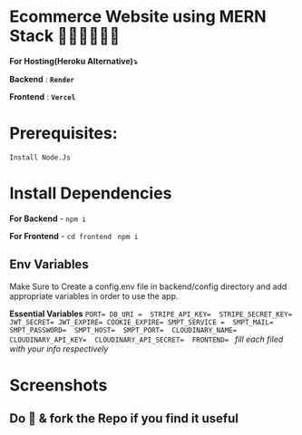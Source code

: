 # Ecommerce Website using MERN Stack 👨‍🎨👨‍🎨👨‍🎨


**For Hosting(Heroku Alternative)⤵️**

**Backend** : **```Render```**

**Frontend** : **```Vercel```**

# Prerequisites:

```Install Node.Js```


# Install Dependencies

**For Backend** - `npm i`

**For Frontend** - ```cd frontend``` ``` npm i```

## Env Variables

Make Sure to Create a config.env file in backend/config directory and add appropriate variables in order to use the app.

**Essential Variables**
`PORT=
DB_URI = 
STRIPE_API_KEY= 
STRIPE_SECRET_KEY= 
JWT_SECRET=
JWT_EXPIRE=
COOKIE_EXPIRE=
SMPT_SERVICE = 
SMPT_MAIL= 
SMPT_PASSWORD= 
SMPT_HOST= 
SMPT_PORT= 
CLOUDINARY_NAME= 
CLOUDINARY_API_KEY= 
CLOUDINARY_API_SECRET= 
FRONTEND= `
_fill each filed with your info respectively_

# Screenshots


## **Do 🌟 & fork the Repo if you find it useful**
